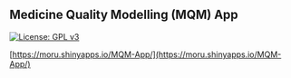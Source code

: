 ## Medicine Quality Modelling (MQM) App

[![License: GPL v3](https://img.shields.io/badge/License-GPLv3-blue.svg)](https://www.gnu.org/licenses/gpl-3.0)

[https://moru.shinyapps.io/MQM-App/](https://moru.shinyapps.io/MQM-App/)
